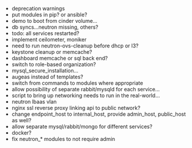 * deprecation warnings
* put modules in pip? or ansible?
* demo to boot from cinder volume...
* db syncs...neutron missing, others?
* todo: all services restarted?
* implement ceilometer, moniker
* need to run neutron-ovs-cleanup before dhcp or l3?
* keystone cleanup or memcache?
* dashboard memcache or sql back end?
* switch to role-based organization?
* mysql_secure_installation...
* augeas instead of templates?
* switch from commands to modules where appropriate
* allow possibility of separate rabbit/mysqld for each service...
* script to bring up networking needs to run in the real-world...
* neutron lbaas vlan
* nginx ssl reverse proxy linking api to public network?
* change endpoint_host to internal_host, provide admin_host, public_host as well?
* allow separate mysql/rabbit/mongo for different services?
* docker?
* fix neutron_* modules to not require admin
